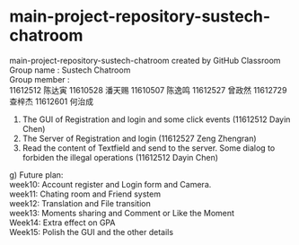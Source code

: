 # main-project-repository-sustech-chatroom
main-project-repository-sustech-chatroom created by GitHub Classroom   
Group name : Sustech Chatroom   
Group member :   
		11612512 陈达寅
		11610528 潘天赐
		11610507 陈逸鸣
		11612527 曾政然
		11612729 查梓杰
		11612601 何治成   
      
1. The GUI of Registration and login and some click events (11612512 Dayin Chen)   
2. The Server of Registration and login (11612527 Zeng Zhengran)   
3. Read the content of Textfield and send to the server. Some dialog to forbiden the illegal operations (11612512 Dayin Chen)   


g) Future plan:   
   week10: Account register and Login form and Camera.   
   week11: Chating room and Friend system   
   week12: Translation and File transition   
   week13: Moments sharing and Comment or Like the Moment   
   Week14: Extra effect on GPA   
   Week15: Polish the GUI and the other details   
